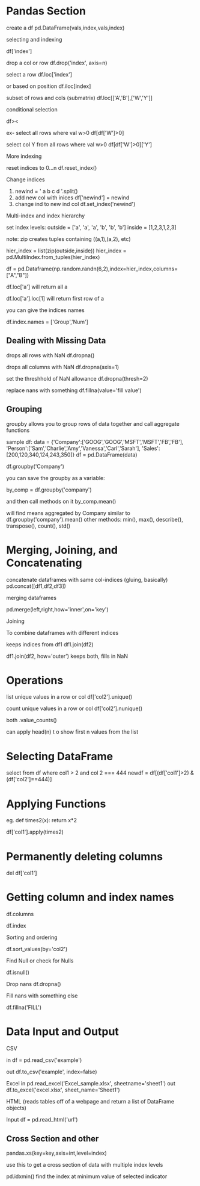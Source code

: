 # Pandas Section

create a df
pd.DataFrame(vals,index,vals,index)

selecting and indexing

df['index']

drop a col or row
df.drop('index', axis=n)

select a row
df.loc['index']

or based on position
df.iloc[index]

subset of rows and cols (submatrix)
df.loc[['A','B'],['W','Y']]

conditional selection

df><


ex- select all rows where val w>0
df[df['W']>0]

select col Y from all rows where val w>0
df[df['W']>0]['Y']


More indexing


reset indices to 0...n
df.reset_index()


Change indices
1. newind = ' a b c d '.split()
2. add new col with inices df['newind'] = newind
3. change ind to new ind col df.set_index('newind')



Multi-index and index hierarchy

set index levels:
outside = ['a', 'a', 'a', 'b', 'b', 'b']
inside = [1,2,3,1,2,3]

note: zip creates tuples containing ((a,1),(a,2), etc)


hier_index = list(zip(outside,inside))
hier_index = pd.MultiIndex.from_tuples(hier_index)


df = pd.Dataframe(np.random.randn(6,2),index=hier_index,columns=["A","B"])

df.loc['a'] will return all a

df.loc['a'].loc[1] will return first row of a

you can give the indices names

df.index.names = ['Group','Num']



## Dealing with Missing Data


drops all rows with NaN
df.dropna()

drops all columns with NaN
df.dropna(axis=1)

set the threshhold of NaN allowance
df.dropna(thresh=2)

replace nans with something
df.fillna(value='fill value')


## Grouping

groupby allows you to group rows of data together and call aggregate functions

sample df:
data = {'Company':['GOOG','GOOG','MSFT','MSFT','FB','FB'],
       'Person':['Sam','Charlie','Amy','Vanessa','Carl','Sarah'],
       'Sales':[200,120,340,124,243,350]}
df = pd.DataFrame(data)

df.groupby('Company')

you can save the groupby as a variable:

by_comp = df.groupby('company')

and then call methods on it
by_comp.mean()

will find means aggregated by Company similar to df.groupby('company').mean()
other methods: min(), max(), describe(), transpose(), count(), std()



# Merging, Joining, and Concatenating

concatenate dataframes with same col-indices (gluing, basically)
pd.concat([df1,df2,df3])


merging dataframes

pd.merge(left,right,how='inner',on='key')





Joining

To combine dataframes with different indices

keeps indices from df1
df1.join(df2)

df1.join(df2, how='outer')
keeps both, fills in NaN


# Operations

list unique values in a row or col
df['col2'].unique()

count unique values in a row or col
df['col2'].nunique()

both  .value_counts()

can apply head(n) t o show first n values from the list

# Selecting DataFrame
select from df where col1 > 2 and col 2 === 444
newdf = df[(df['col1']>2) & (df['col2']==444)]


# Applying Functions

eg.
def times2(x):
  return x*2

df['col1'].apply(times2)

# Permanently deleting columns

del df['col1']


# Getting column and index names

df.columns

df.index  

Sorting and ordering

df.sort_values(by='col2')


Find Null or check for Nulls

df.isnull()

Drop nans
df.dropna()

Fill nans with something else

df.fillna('FILL')


# Data Input and Output


CSV

in
df = pd.read_csv('example')

out
df.to_csv('example', index=false)


Excel
in
pd.read_excel('Excel_sample.xlsx', sheetname='sheet1')
out
df.to_excel('excel.xlsx', sheet_name='Sheet1')


HTML
(reads tables off of a webpage and return a list of DataFrame objects)

Input
df = pd.read_html('url')

## Cross Section and other

pandas.xs(key=key,axis=int,level=index)

use this to get a cross section of data with multiple index levels

pd.idxmin() find the index at minimum value of selected indicator
